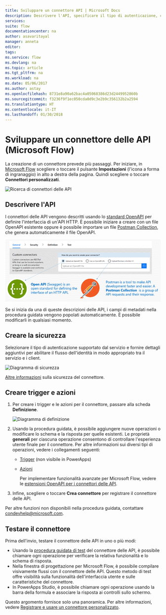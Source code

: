 ```yaml
---
title: Sviluppare un connettore API | Microsoft Docs
description: Descrivere l'API, specificare il tipo di autenticazione, creare trigger e azioni ed eseguire test.
services: 
suite: flow
documentationcenter: na
author: asavaritayal
manager: anneta
editor: 
tags: 
ms.service: flow
ms.devlang: na
ms.topic: article
ms.tgt_pltfrm: na
ms.workload: na
ms.date: 05/06/2017
ms.author: astay
ms.openlocfilehash: 8731e8a90a62bac4a05068386d23d2449952860b
ms.sourcegitcommit: f3236f9f1ec050cda0d9c3e2b9c356132b2a2594
ms.translationtype: HT
ms.contentlocale: it-IT
ms.lasthandoff: 01/30/2018
---
```

# <a name="develop-an-api-connector-microsoft-flow"></a>Sviluppare un connettore delle API (Microsoft Flow)
La creazione di un connettore prevede più passaggi. Per iniziare, in [Microsoft Flow](https://flow.microsoft.com/) scegliere o toccare il pulsante **Impostazioni** (l'icona a forma di ingranaggio) in alto a destra della pagina. Quindi scegliere o toccare **Connettori personalizzati**.

![Ricerca di connettori delle API](./media/api-connectors-dev/finding-custom-apis.png)

## <a name="describe-your-api"></a>Descrivere l'API
I connettori delle API vengono descritti usando lo [standard OpenAPI](https://swagger.io/) per definire l'interfaccia di un'API HTTP. È possibile iniziare a creare con un file OpenAPI esistente oppure è possibile importare un file [Postman Collection](https://www.getpostman.com/docs/collections), che genera automaticamente il file OpenAPI. 

![Definire il diagramma delle API](./media/api-connectors-dev/build-your-api-updated.png)

Se si inizia da una di queste descrizioni delle API, i campi di metadati nella procedura guidata vengono popolati automaticamente. È possibile modificarli in qualsiasi momento.  

## <a name="build-security"></a>Creare la sicurezza
Selezionare il tipo di autenticazione supportato dal servizio e fornire dettagli aggiuntivi per abilitare il flusso dell'identità in modo appropriato tra il servizio e i client. 

![Diagramma di sicurezza](./media/api-connectors-dev/security.png)

[Altre informazioni](register-custom-api.md) sulla sicurezza del connettore.

## <a name="build-triggers-and-actions"></a>Creare trigger e azioni
1. Per creare i trigger e le azioni per il connettore, passare alla scheda **Definizione**. 
   
    ![Diagramma di definizione](./media/api-connectors-dev/definition.png)
2. Usando la procedura guidata, è possibile aggiungere nuove operazioni o modificare lo schema e la risposta per quelle esistenti. Le proprietà **generali** per ciascuna operazione consentono di controllare l'esperienza utente finale per il connettore. Per altre informazioni sui diversi tipi di operazioni, vedere i collegamenti seguenti:
   
   * [Trigger](customapi-webhooks.md) (non visibile in PowerApps)
   * [Azioni](register-custom-api.md)
     
     Per implementare funzionalità avanzate per Microsoft Flow, vedere le [estensioni OpenAPI per i connettori delle API](https://flow.microsoft.com/documentation/customapi-how-to-swagger/). 
3. Infine, scegliere o toccare **Crea connettore** per registrare il connettore delle API.

Per altre funzioni non disponibili nella procedura guidata, contattare [condevhelp@microsoft.com](mailto:condevhelp@microsoft.com).

## <a name="test-the-connector"></a>Testare il connettore
Prima dell'invio, testare il connettore delle API in uno o più modi: 

* Usando la [procedura guidata di test](https://flow.microsoft.com/blog/new-updates-custom-api/) del connettore delle API, è possibile chiamare ogni operazione per verificare la relativa funzionalità e lo schema di risposta.
* Nella finestra di progettazione per Microsoft Flow, è possibile compilare visivamente flussi con il connettore delle API. Questo metodo di test offre visibilità sulla funzionalità dell'interfaccia utente e sulle caratteristiche del connettore.
* In PowerApps Studio, è possibile chiamare ogni operazione usando la barra della formula e associare la risposta ai controlli sullo schermo.

Questo argomento fornisce solo una panoramica. Per altre informazioni, vedere [Registrare e usare un connettore personalizzato](register-custom-api.md).

